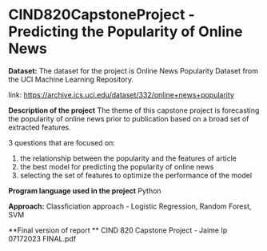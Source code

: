 # CIND820CapstoneProject - Predicting the Popularity of Online News


**Dataset:**
The dataset for the project is Online News Popularity Dataset from the UCI Machine Learning Repository. 

link: https://archive.ics.uci.edu/dataset/332/online+news+popularity

**Description of the project**
The theme of this capstone project is forecasting the popularity of online news prior to publication based on a broad set of extracted features.

3 questions that are focused on:
1. the relationship between the popularity and the features of article
2. the best model for predicting the popularity of online news
3. selecting the set of features to optimize the performance of the model


**Program language used in the project**
Python

**Approach:**
Classficiation approach - Logistic Regression, Random Forest, SVM

**Final version of report **
CIND 820 Capstone Project - Jaime Ip  07172023 FINAL.pdf
